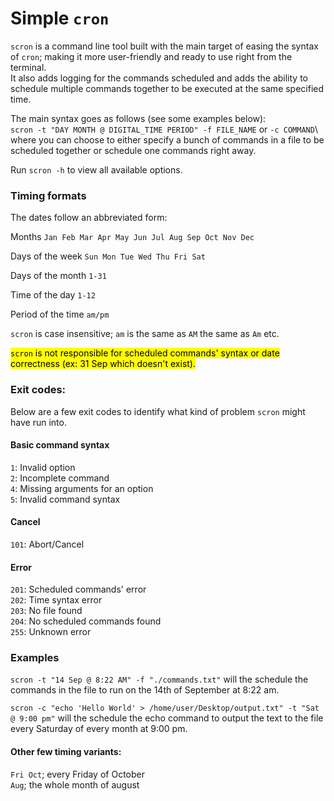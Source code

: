 # Simple `cron`
`scron` is a command line tool built with the main target of easing the syntax of `cron`; making it more user-friendly and ready to use right from the terminal.\
It also adds logging for the commands scheduled and adds the ability to schedule multiple commands together to be executed at the same specified time.

The main syntax goes as follows (see some examples below):\
`scron -t "DAY MONTH @ DIGITAL_TIME PERIOD" -f FILE_NAME` or `-c COMMAND`\ where you can choose to either specify a bunch of commands in a file to be scheduled together or schedule one commands right away.

Run `scron -h` to view all available options.

### Timing formats
The dates follow an abbreviated form:

Months `Jan Feb Mar Apr May Jun Jul Aug Sep Oct Nov Dec`

Days of the week `Sun Mon Tue Wed Thu Fri Sat`

Days of the month `1-31`

Time of the day `1-12`

Period of the time `am/pm`

`scron` is case insensitive; `am` is the same as `AM` the same as `Am` etc.

<mark>`scron` is not responsible for scheduled commands' syntax or date correctness (ex: 31 Sep which doesn't exist).</mark>

### Exit codes:
Below are a few exit codes to identify what kind of problem `scron` might have run into.
#### Basic command syntax
`1`: Invalid option\
`2`: Incomplete command\
`4`: Missing arguments for an option\
`5`: Invalid command syntax

#### Cancel
`101`: Abort/Cancel

#### Error
`201`: Scheduled commands' error\
`202`: Time syntax error\
`203`: No file found\
`204`: No scheduled commands found\
`255`: Unknown error

### Examples

`scron -t "14 Sep @ 8:22 AM" -f "./commands.txt"` will the schedule the commands in the file to run on the 14th of September at 8:22 am.

`scron -c "echo 'Hello World' > /home/user/Desktop/output.txt" -t "Sat @ 9:00 pm"` will the schedule the echo command to output the text to the file every Saturday of every month at 9:00 pm.

#### Other few timing variants:

`Fri Oct`; every Friday of October\
`Aug`; the whole month of august
